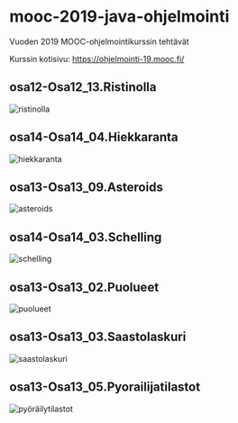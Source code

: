 # mooc-2019-java-ohjelmointi
Vuoden 2019 MOOC-ohjelmointikurssin tehtävät

Kurssin kotisivu: https://ohjelmointi-19.mooc.fi/

## osa12-Osa12_13.Ristinolla<br>
![ristinolla](https://user-images.githubusercontent.com/47091369/139944062-f8dc6bef-d34f-47ef-83ce-7729a3d2d2fa.gif)

## osa14-Osa14_04.Hiekkaranta<br>
![hiekkaranta](https://user-images.githubusercontent.com/47091369/139944544-bffb6a91-f5bf-4c0b-b9e8-096b10ea52e3.gif)

## osa13-Osa13_09.Asteroids<br>
![asteroids](https://user-images.githubusercontent.com/47091369/139946089-17ff9159-3143-4243-a149-d1fa39d0ef82.gif)

## osa14-Osa14_03.Schelling<br>
![schelling](https://user-images.githubusercontent.com/47091369/139946785-9e90f009-9a7b-4349-9819-6077e08bcfb8.gif)

## osa13-Osa13_02.Puolueet<br>
![puolueet](https://user-images.githubusercontent.com/47091369/139944328-9e7eec0b-ccee-4873-8aac-8f52102c4a3c.png)

## osa13-Osa13_03.Saastolaskuri<br>
![saastolaskuri](https://user-images.githubusercontent.com/47091369/139944874-8c3c328d-51dd-45c8-b7a3-e532e1750874.gif)

## osa13-Osa13_05.Pyorailijatilastot<br>
![pyöräilytilastot](https://user-images.githubusercontent.com/47091369/139944529-fd663144-1570-4ec9-b363-d1dd7c798d07.gif)
